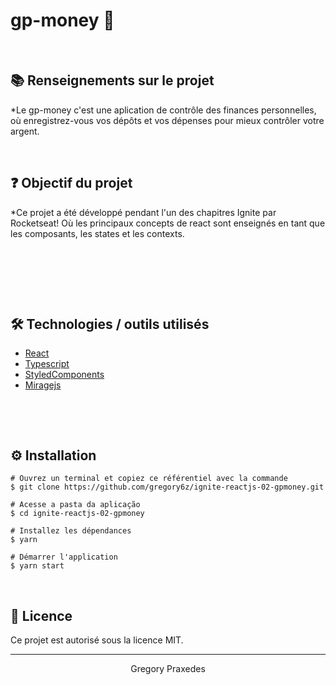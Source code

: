 # gp-money 🚀

&nbsp;


## 📚 Renseignements sur le projet 

 *Le gp-money c'est une aplication de contrôle des finances personnelles, où enregistrez-vous vos dépôts et vos dépenses pour mieux contrôler votre argent. 

&nbsp;

## ❓ Objectif du projet 

*Ce projet a été développé pendant l'un des chapitres Ignite par Rocketseat! Où les principaux concepts de react sont enseignés en tant que les composants,
les states et les contexts.

&nbsp;


&nbsp;


&nbsp;

## 🛠️ Technologies / outils utilisés 

* [React](https://pt-br.reactjs.org/E)
* [Typescript](https://www.typescriptlang.org/)
* [StyledComponents](https://styled-components.com/)
* [Miragejs](https://miragejs.com/)


&nbsp;



&nbsp;

## ⚙️ Installation 
```
# Ouvrez un terminal et copiez ce référentiel avec la commande
$ git clone https://github.com/gregory6z/ignite-reactjs-02-gpmoney.git
```

```
# Acesse a pasta da aplicação
$ cd ignite-reactjs-02-gpmoney

# Installez les dépendances 
$ yarn 

# Démarrer l'application 
$ yarn start

```



&nbsp;

## 📝 Licence

Ce projet est autorisé sous la licence MIT. 


---

<p align="center">Gregory Praxedes</p>

